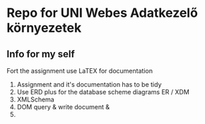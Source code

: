 # Repo for UNI Webes Adatkezelő környezetek

## Info for my self

Fort the assignment use LaTEX for documentation

1. Assignment and it's documentation has to be tidy
2. Use ERD plus for the database scheme diagrams ER / XDM
3. XMLSchema
4. DOM query & write document & 
5. 